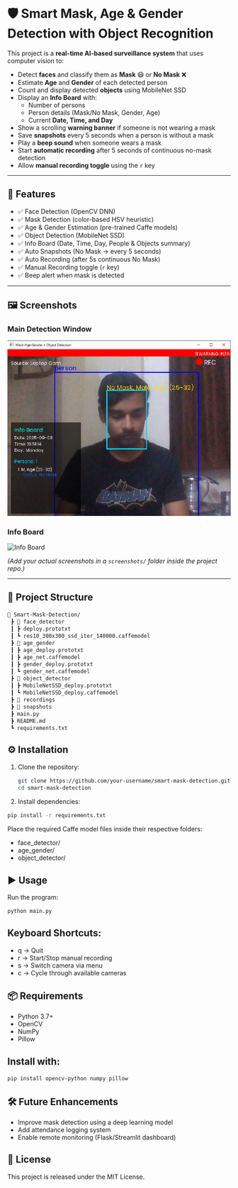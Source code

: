 # 🛡️ Smart Mask, Age & Gender Detection with Object Recognition  

This project is a **real-time AI-based surveillance system** that uses computer vision to:  

- Detect **faces** and classify them as **Mask** 😷 or **No Mask** ❌  
- Estimate **Age** and **Gender** of each detected person  
- Count and display detected **objects** using MobileNet SSD  
- Display an **Info Board** with:
  - Number of persons  
  - Person details (Mask/No Mask, Gender, Age)  
  - Current **Date, Time, and Day**  
- Show a scrolling **warning banner** if someone is not wearing a mask  
- Save **snapshots** every 5 seconds when a person is without a mask  
- Play a **beep sound** when someone wears a mask  
- Start **automatic recording** after 5 seconds of continuous no-mask detection  
- Allow **manual recording toggle** using the `r` key  

---

## 🚀 Features  

- ✅ Face Detection (OpenCV DNN)  
- ✅ Mask Detection (color-based HSV heuristic)  
- ✅ Age & Gender Estimation (pre-trained Caffe models)  
- ✅ Object Detection (MobileNet SSD)  
- ✅ Info Board (Date, Time, Day, People & Objects summary)  
- ✅ Auto Snapshots (No Mask → every 5 seconds)  
- ✅ Auto Recording (after 5s continuous No Mask)  
- ✅ Manual Recording toggle (`r` key)  
- ✅ Beep alert when mask is detected  

---

## 🖼️ Screenshots  

### Main Detection Window  
![Detection Screenshot](https://github.com/Ayushanupam7/Mask-Detction/blob/main/assets/Screenshot%202025-09-08%20195137.png) 

### Info Board  
![Info Board](screenshots/infoboard.png)  

*(Add your actual screenshots in a `screenshots/` folder inside the project repo.)*  

---

## 📂 Project Structure

```text
📂 Smart-Mask-Detection/
 ┣ 📂 face_detector
 ┃ ┣ deploy.prototxt
 ┃ ┗ res10_300x300_ssd_iter_140000.caffemodel
 ┣ 📂 age_gender
 ┃ ┣ age_deploy.prototxt
 ┃ ┣ age_net.caffemodel
 ┃ ┣ gender_deploy.prototxt
 ┃ ┗ gender_net.caffemodel
 ┣ 📂 object_detector
 ┃ ┣ MobileNetSSD_deploy.prototxt
 ┃ ┗ MobileNetSSD_deploy.caffemodel
 ┣ 📂 recordings
 ┣ 📂 snapshots
 ┣ main.py
 ┣ README.md
 ┗ requirements.txt
```

## ⚙️ Installation  

1. Clone the repository:  
   ```bash
   git clone https://github.com/your-username/smart-mask-detection.git
   cd smart-mask-detection
   ```
2. Install dependencies:
```bash
pip install -r requirements.txt
```

Place the required Caffe model files inside their respective folders:

- face_detector/
- age_gender/
- object_detector/

## ▶️ Usage

Run the program:
```bash
python main.py
```

## Keyboard Shortcuts:

- q → Quit
- r → Start/Stop manual recording
- s → Switch camera via menu
- c → Cycle through available cameras

## 📦 Requirements

- Python 3.7+
- OpenCV
- NumPy
- Pillow

## Install with:
```bash
pip install opencv-python numpy pillow
```

## 🛠️ Future Enhancements

- Improve mask detection using a deep learning model
- Add attendance logging system
- Enable remote monitoring (Flask/Streamlit dashboard)
  
## 📝 License

This project is released under the MIT License.
